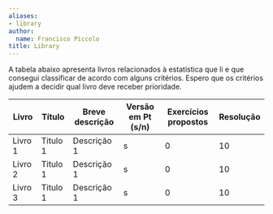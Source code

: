 ```yaml
---
aliases:
- library
author:
  name: Francisco Piccolo
title: Library
---
```


A tabela abaixo apresenta livros relacionados à estatística que li e que consegui classificar de acordo com alguns critérios. Espero que os critérios ajudem a decidir qual livro deve receber prioridade.

|Livro              |Título               |Breve descrição                   |Versão em Pt (s/n) |Exercícios propostos  |Resolução  |
|-------------------|---------------------|----------------------------------|-------------------|----------------------|-----------|
|Livro 1            |Titulo 1             |Descrição 1                       |s                  |0                     |10         |
|Livro 2            |Titulo 1             |Descrição 1                       |s                  |0                     |10         |
|Livro 3            |Titulo 1             |Descrição 1                       |s                  |0                     |10         |
